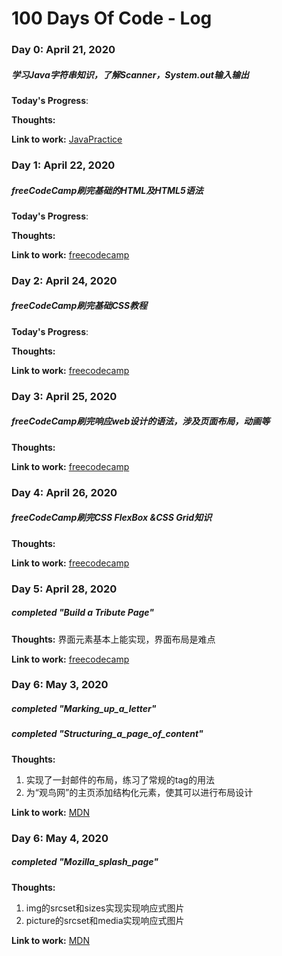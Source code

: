 # 100 Days Of Code - Log

### Day 0: April 21, 2020 
##### 学习Java字符串知识，了解Scanner，System.out输入输出

**Today's Progress**: 

**Thoughts:** 

**Link to work:** [JavaPractice](https://github.com/likui911/100-days-of-code/tree/master/JavaPractice)

### Day 1: April 22, 2020 
##### freeCodeCamp刷完基础的HTML及HTML5语法

**Today's Progress**: 

**Thoughts:** 

**Link to work:** [freecodecamp](https://github.com/likui911/100-days-of-code/tree/master/freecodecamp)

### Day 2: April 24, 2020 
##### freeCodeCamp刷完基础CSS教程

**Today's Progress**: 

**Thoughts:** 

**Link to work:** [freecodecamp](https://github.com/likui911/100-days-of-code/tree/master/freecodecamp)

### Day 3: April 25, 2020 
##### freeCodeCamp刷完响应web设计的语法，涉及页面布局，动画等

**Thoughts:** 

**Link to work:** [freecodecamp](https://github.com/likui911/100-days-of-code/tree/master/freecodecamp)

### Day 4: April 26, 2020 
##### freeCodeCamp刷完CSS FlexBox &CSS Grid知识

**Thoughts:** 

**Link to work:** [freecodecamp](https://github.com/likui911/100-days-of-code/tree/master/freecodecamp)

### Day 5: April 28, 2020 
##### completed "Build a Tribute Page"

**Thoughts:** 界面元素基本上能实现，界面布局是难点

**Link to work:** [freecodecamp](https://github.com/likui911/100-days-of-code/tree/master/freecodecamp)

### Day 6: May 3, 2020 
##### completed "Marking_up_a_letter"
##### completed "Structuring_a_page_of_content"

**Thoughts:** 
1. 实现了一封邮件的布局，练习了常规的tag的用法
2. 为“观鸟网”的主页添加结构化元素，使其可以进行布局设计

**Link to work:** [MDN](https://github.com/likui911/100-days-of-code/tree/master/MDN)


### Day 6: May 4, 2020 
##### completed "Mozilla_splash_page"

**Thoughts:** 
1. img的srcset和sizes实现实现响应式图片
2. picture的srcset和media实现响应式图片

**Link to work:** [MDN](https://github.com/likui911/100-days-of-code/tree/master/MDN)
